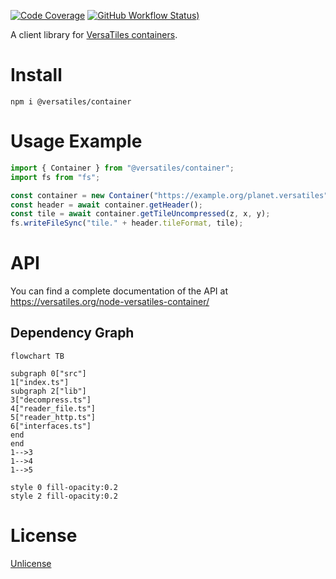 [![Code Coverage](https://codecov.io/gh/versatiles-org/node-versatiles-container/branch/main/graph/badge.svg?token=IDHAI13M0K)](https://codecov.io/gh/versatiles-org/node-versatiles-container)
[![GitHub Workflow Status)](https://img.shields.io/github/actions/workflow/status/versatiles-org/node-versatiles-container/ci.yml)](https://github.com/versatiles-org/node-versatiles-container/actions/workflows/ci.yml)

A client library for [VersaTiles containers](https://github.com/versatiles-org/versatiles-spec).

# Install

`npm i @versatiles/container`

# Usage Example

```js
import { Container } from "@versatiles/container";
import fs from "fs";

const container = new Container("https://example.org/planet.versatiles");
const header = await container.getHeader();
const tile = await container.getTileUncompressed(z, x, y);
fs.writeFileSync("tile." + header.tileFormat, tile);
```

# API

You can find a complete documentation of the API at
<https://versatiles.org/node-versatiles-container/>

## Dependency Graph

<!--- This chapter is generated automatically --->

```mermaid
flowchart TB

subgraph 0["src"]
1["index.ts"]
subgraph 2["lib"]
3["decompress.ts"]
4["reader_file.ts"]
5["reader_http.ts"]
6["interfaces.ts"]
end
end
1-->3
1-->4
1-->5

style 0 fill-opacity:0.2
style 2 fill-opacity:0.2
```

# License

[Unlicense](./LICENSE)
